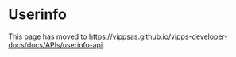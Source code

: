<!-- START_METADATA
---
title: Userinfo
pagination_next: null
pagination_prev: null
---
END_METADATA -->

# Userinfo

This page has moved to <https://vippsas.github.io/vipps-developer-docs/docs/APIs/userinfo-api>.
